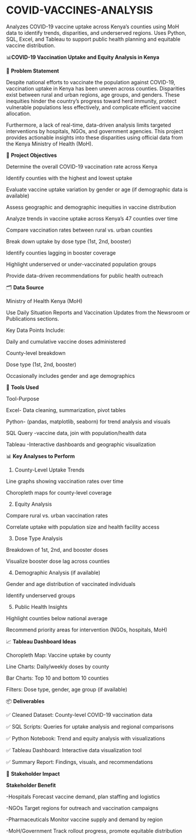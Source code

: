 # COVID-VACCINES-ANALYSIS
Analyzes COVID-19 vaccine uptake across Kenya’s counties using MoH data to identify trends, disparities, and underserved regions. Uses Python, SQL, Excel, and Tableau to support public health planning and equitable vaccine distribution.

📊**COVID-19 Vaccination Uptake and Equity Analysis in Kenya**

🔎 **Problem Statement**

Despite national efforts to vaccinate the population against COVID-19, vaccination uptake in Kenya has been uneven across counties. Disparities exist between rural and urban regions, age groups, and genders. These inequities hinder the country’s progress toward herd immunity, protect vulnerable populations less effectively, and complicate efficient vaccine allocation.

Furthermore, a lack of real-time, data-driven analysis limits targeted interventions by hospitals, NGOs, and government agencies. This project provides actionable insights into these disparities using official data from the Kenya Ministry of Health (MoH).

🎯 **Project Objectives**

Determine the overall COVID-19 vaccination rate across Kenya

Identify counties with the highest and lowest uptake

Evaluate vaccine uptake variation by gender or age (if demographic data is available)

Assess geographic and demographic inequities in vaccine distribution

Analyze trends in vaccine uptake across Kenya’s 47 counties over time

Compare vaccination rates between rural vs. urban counties

Break down uptake by dose type (1st, 2nd, booster)

Identify counties lagging in booster coverage

Highlight underserved or under-vaccinated population groups

Provide data-driven recommendations for public health outreach

🗂️ **Data Source**

Ministry of Health Kenya (MoH)

Use Daily Situation Reports and Vaccination Updates from the Newsroom or Publications sections.

Key Data Points Include:

Daily and cumulative vaccine doses administered

County-level breakdown

Dose type (1st, 2nd, booster)

Occasionally includes gender and age demographics

🧰 **Tools Used**

Tool-Purpose

Excel-	Data cleaning, summarization, pivot tables

Python-	(pandas, matplotlib, seaborn) for trend analysis and visuals

SQL	Query -vaccine data, join with population/health data

Tableau	-Interactive dashboards and geographic visualization

📊 **Key Analyses to Perform**

1. County-Level Uptake Trends

Line graphs showing vaccination rates over time

Choropleth maps for county-level coverage

2. Equity Analysis

Compare rural vs. urban vaccination rates

Correlate uptake with population size and health facility access

3. Dose Type Analysis

Breakdown of 1st, 2nd, and booster doses

Visualize booster dose lag across counties

4. Demographic Analysis (if available)

Gender and age distribution of vaccinated individuals

Identify underserved groups

5. Public Health Insights

Highlight counties below national average

Recommend priority areas for intervention (NGOs, hospitals, MoH)

📈 **Tableau Dashboard Ideas**

Choropleth Map: Vaccine uptake by county

Line Charts: Daily/weekly doses by county

Bar Charts: Top 10 and bottom 10 counties

Filters: Dose type, gender, age group (if available)

📦 **Deliverables**

✅ Cleaned Dataset: County-level COVID-19 vaccination data

✅ SQL Scripts: Queries for uptake analysis and regional comparisons

✅ Python Notebook: Trend and equity analysis with visualizations

✅ Tableau Dashboard: Interactive data visualization tool

✅ Summary Report: Findings, visuals, and recommendations

🧠 **Stakeholder Impact**

**Stakeholder	Benefit**

-Hospitals	Forecast vaccine demand, plan staffing and logistics

-NGOs	Target regions for outreach and vaccination campaigns

-Pharmaceuticals	Monitor vaccine supply and demand by region

-MoH/Government	Track rollout progress, promote equitable distribution
